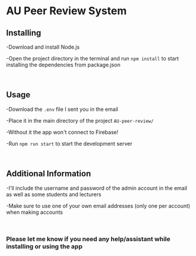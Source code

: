 # AU Peer Review System

##

## Installing

-Download and install Node.js

-Open the project directory in the terminal and run `npm install` to start installing the dependencies from package.json

­  
## Usage

-Download the `.env` file I sent you in the email

-Place it in the main directory of the project `AU-peer-review/`

-Without it the app won't connect to Firebase!

-Run `npm run start` to start the development server

­  
## Additional Information

-I'll include the username and password of the admin account in the email as well as some students and lecturers

-Make sure to use one of your own email addresses (only one per account) when making accounts

­  
### Please let me know if you need any help/assistant while installing or using the app
